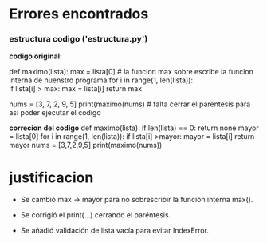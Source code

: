 # Errores encontrados

### estructura codigo ('estructura.py')

**codigo original:**

def maximo(lista):
    max = lista[0]          # la funcion max sobre escribe la funcion interna de nuenstro programa
    for i in range(1, len(lista)):  
        if lista[i] > max:
            max = lista[i]
    return max

nums = [3, 7, 2, 9, 5]
print(maximo(nums) # falta cerrar el parentesis para asi poder ejecutar el codigo

**correcion del codigo**
def maximo(lista):
    if len(lista) == 0: 
        return none
    mayor = lista[0]
    for i in range(1, len(lista)):
        if lista[i] >mayor:
            mayor = lista[i]
    return mayor
nums = [3,7,2,9,5]
print(maximo(nums))

# justificacion 

- Se cambió max → mayor para no sobrescribir la función interna max().

- Se corrigió el print(...) cerrando el paréntesis.

- Se añadió validación de lista vacía para evitar IndexError.

